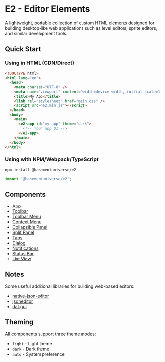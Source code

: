 # E2 - Editor Elements

A lightweight, portable collection of custom HTML elements designed for building desktop-like web applications such as level editors, sprite editors, and similar development tools.

## Quick Start

### Using in HTML (CDN/Direct)

```html
<!DOCTYPE html>
<html lang="en">
  <head>
    <meta charset="UTF-8" />
    <meta name="viewport" content="width=device-width, initial-scale=1.0" />
    <title>My App</title>
    <link rel="stylesheet" href="main.css" />
    <script src="e2.min.js"></script>
  </head>
  <body>
    <main>
      <e2-app id="my-app" theme="dark">
        <!-- Your app UI -->
      </e2-app>
    </main>
  </body>
</html>
```

### Using with NPM/Webpack/TypeScript

```bash
npm install @basementuniverse/e2
```

```typescript
import '@basementuniverse/e2';
```

## Components

- [App](docs/app.md)
- [Toolbar](docs/toolbar.md)
- [Toolbar Menu](docs/toolbar-menu.md)
- [Context Menu](docs/context-menu.md)
- [Collapsible Panel](docs/collapsible-panel.md)
- [Split Panel](docs/split-panel.md)
- [Tabs](docs/tabs.md)
- [Dialog](docs/dialog.md)
- [Notifications](docs/notification.md)
- [Status Bar](docs/status-bar.md)
- [List View](docs/list-view.md)

## Notes

Some useful additional libraries for building web-based editors:

- [native-json-editor](https://www.npmjs.com/package/native-json-editor)
- [jsoneditor](https://www.npmjs.com/package/jsoneditor)
- [dat.gui](https://www.npmjs.com/package/dat.gui)

## Theming

All components support three theme modes:

- `light` - Light theme
- `dark` - Dark theme
- `auto` - System preference
